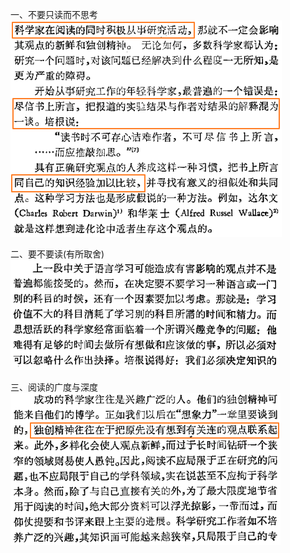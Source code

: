 一、不要只读而不思考  
![photo](/books/2018040607-TheArtOfScientificInvestigation/photo/003.png)

二、要不要读(有所取舍)  
![photo](/books/2018040607-TheArtOfScientificInvestigation/photo/004.png)

三、阅读的广度与深度  
![photo](/books/2018040607-TheArtOfScientificInvestigation/photo/005.png)
